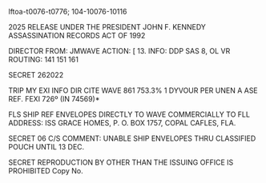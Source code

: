lftoa-t0076-t0776; 104-10076-10116

2025 RELEASE UNDER THE PRESIDENT JOHN F. KENNEDY ASSASSINATION RECORDS ACT OF 1992

DIRECTOR
FROM: JMWAVE
ACTION: [ 13.
INFO: DDP SAS 8, OL
VR
ROUTING: 141 151 161

SECRET 262022

TRIP MY EXI INFO DIR CITE WAVE 861
753.3%
1
DYVOUR PER UNEN A ASE
REF. FEXI 726º (IN 74569)*

FLS SHIP REF ENVELOPES DIRECTLY TO WAVE COMMERCIALLY TO
FLL ADDRESS: ISS GRACE HOMES, P. O. BOX 1757, COPAL CAFLES, FLA.

SECRET
06
C/S COMMENT: UNABLE SHIP ENVELOPES THRU CLASSIFIED POUCH UNTIL 13 DEC.

SECRET
REPRODUCTION BY OTHER THAN THE ISSUING OFFICE IS PROHIBITED
Copy No.
